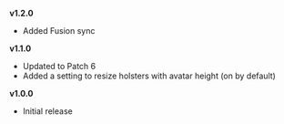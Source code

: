 **v1.2.0**
- Added Fusion sync

**v1.1.0**
- Updated to Patch 6
- Added a setting to resize holsters with avatar height (on by default)

**v1.0.0**
- Initial release